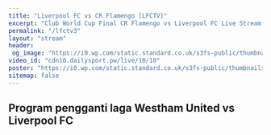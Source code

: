 ```yaml
---
title: "Liverpool FC vs CR Flamengo [LFCTV]"
excerpt: "Club World Cup Final CR Flamengo vs Liverpool FC Live Stream Video"
permalink: "/lfctv3"
layout: "stream"
header:
 og_image: "https://i0.wp.com/static.standard.co.uk/s3fs-public/thumbnails/image/2019/12/19/12/liverpool-flamengo.jpg?resize=800,450"
video_id: "cdn10.dailysport.pw/live/10/10"
poster: "https://i0.wp.com/static.standard.co.uk/s3fs-public/thumbnails/image/2019/12/19/12/liverpool-flamengo.jpg?resize=800,450"
sitemap: false
---
```


## Program pengganti laga Westham United vs Liverpool FC
